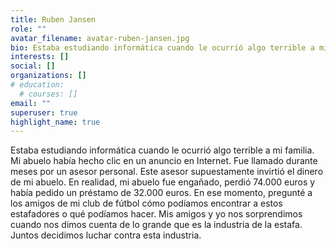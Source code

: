 ```yaml
---
title: Ruben Jansen
role: ""
avatar_filename: avatar-ruben-jansen.jpg
bio: Estaba estudiando informática cuando le ocurrió algo terrible a mi familia. Mi abuelo había hecho clic en un anuncio en Internet. Fue llamado durante meses por un asesor personal. Este asesor supuestamente invirtió el dinero de mi abuelo. En realidad, mi abuelo fue engañado, perdió 74.000 euros y había pedido un préstamo de 32.000 euros. En ese momento, pregunté a los amigos de mi club de fútbol cómo podíamos encontrar a estos estafadores o qué podíamos hacer. Mis amigos y yo nos sorprendimos cuando nos dimos cuenta de lo grande que es la industria de la estafa. Juntos decidimos luchar contra esta industria.
interests: []
social: []
organizations: []
# education:
  # courses: []
email: ""
superuser: true
highlight_name: true
---
```

<!--StartFragment-->

Estaba estudiando informática cuando le ocurrió algo terrible a mi familia. Mi abuelo había hecho clic en un anuncio en Internet. Fue llamado durante meses por un asesor personal. Este asesor supuestamente invirtió el dinero de mi abuelo. En realidad, mi abuelo fue engañado, perdió 74.000 euros y había pedido un préstamo de 32.000 euros. En ese momento, pregunté a los amigos de mi club de fútbol cómo podíamos encontrar a estos estafadores o qué podíamos hacer. Mis amigos y yo nos sorprendimos cuando nos dimos cuenta de lo grande que es la industria de la estafa. Juntos decidimos luchar contra esta industria.

<!--EndFragment-->